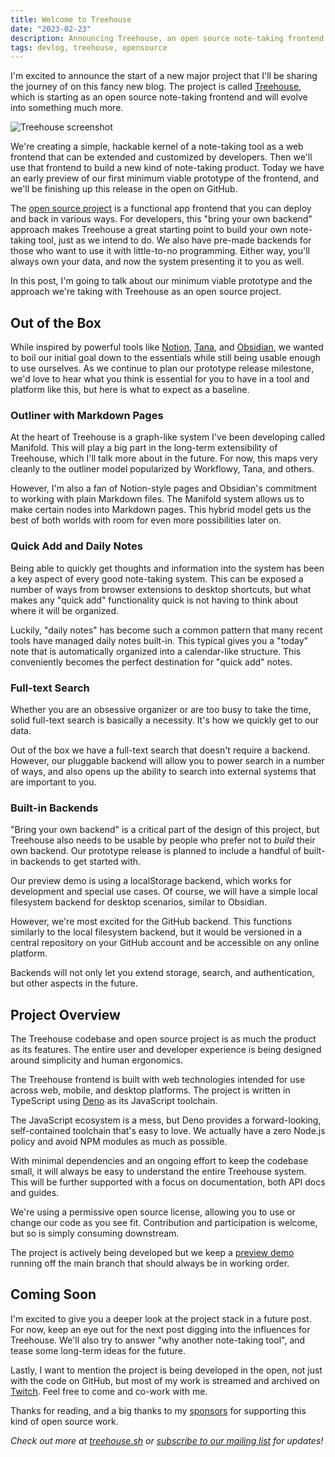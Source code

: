 ```yaml
---
title: Welcome to Treehouse
date: "2023-02-23"
description: Announcing Treehouse, an open source note-taking frontend and will evolve into something much more.
tags: devlog, treehouse, opensource
---
```


I'm excited to announce the start of a new major project that I'll be sharing the journey of on this fancy new blog. The project is called [Treehouse](https://treehouse.sh/), which is starting as an open source note-taking frontend and will evolve into something much more.

![Treehouse screenshot](https://treehouse.sh/photos/hero-image.png)

We're creating a simple, hackable kernel of a note-taking tool as a web frontend that can be extended and customized by developers. Then we'll use that frontend to build a new kind of note-taking product. Today we have an early preview of our first minimum viable prototype of the frontend, and we'll be finishing up this release in the open on GitHub.

The [open source project](https://github.com/treehousedev/treehouse) is a functional app frontend that you can deploy and back in various ways. For developers, this "bring your own backend" approach makes Treehouse a great starting point to build your own note-taking tool, just as we intend to do. We also have pre-made backends for those who want to use it with little-to-no programming. Either way, you'll always own your data, and now the system presenting it to you as well. 

In this post, I'm going to talk about our minimum viable prototype and the approach we're taking with Treehouse as an open source project.

## Out of the Box

While inspired by powerful tools like [Notion](https://www.notion.so/), [Tana](https://tana.inc/), and [Obsidian](https://obsidian.md/), we wanted to boil our initial goal down to the essentials while still being usable enough to use ourselves. As we continue to plan our prototype release milestone, we'd love to hear what you think is essential for you to have in a tool and platform like this, but here is what to expect as a baseline.

### Outliner with Markdown Pages

At the heart of Treehouse is a graph-like system I've been developing called Manifold. This will play a big part in the long-term extensibility of Treehouse, which I'll talk more about in the future. For now, this maps very cleanly to the outliner model popularized by Workflowy, Tana, and others.

However, I'm also a fan of Notion-style pages and Obsidian's commitment to working with plain Markdown files. The Manifold system allows us to make certain nodes into Markdown pages. This hybrid model gets us the best of both worlds with room for even more possibilities later on.

### Quick Add and Daily Notes

Being able to quickly get thoughts and information into the system has been a key aspect of every good note-taking system. This can be exposed a number of ways from browser extensions to desktop shortcuts, but what makes any "quick add" functionality quick is not having to think about where it will be organized.

Luckily, "daily notes" has become such a common pattern that many recent tools have managed daily notes built-in. This typical gives you a "today" note that is automatically organized into a calendar-like structure. This conveniently becomes the perfect destination for "quick add" notes.

### Full-text Search

Whether you are an obsessive organizer or are too busy to take the time, solid full-text search is basically a necessity. It's how we quickly get to our data. 

Out of the box we have a full-text search that doesn't require a backend. However, our pluggable backend will allow you to power search in a number of ways, and also opens up the ability to search into external systems that are important to you.

### Built-in Backends

"Bring your own backend" is a critical part of the design of this project, but Treehouse also needs to be usable by people who prefer not to *build* their own backend. Our prototype release is planned to include a handful of built-in backends to get started with.

Our preview demo is using a localStorage backend, which works for development and special use cases. Of course, we will have a simple local filesystem backend for desktop scenarios, similar to Obsidian.

However, we're most excited for the GitHub backend. This functions similarly to the local filesystem backend, but it would be versioned in a central repository on your GitHub account and be accessible on any online platform.

Backends will not only let you extend storage, search, and authentication, but other aspects in the future. 

## Project Overview

The Treehouse codebase and open source project is as much the product as its features. The entire user and developer experience is being designed around simplicity and human ergonomics.

The Treehouse frontend is built with web technologies intended for use across web, mobile, and desktop platforms. The project is written in TypeScript using [Deno](https://deno.land/) as its JavaScript toolchain.

The JavaScript ecosystem is a mess, but Deno provides a forward-looking, self-contained toolchain that's easy to love. We actually have a zero Node.js policy and avoid NPM modules as much as possible.

With minimal dependencies and an ongoing effort to keep the codebase small, it will always be easy to understand the entire Treehouse system. This will be further supported with a focus on documentation, both API docs and guides.

We're using a permissive open source license, allowing you to use or change our code as you see fit. Contribution and participation is welcome, but so is simply consuming downstream. 

The project is actively being developed but we keep a [preview demo](https://treehouse.sh/demo/) running off the main branch that should always be in working order.

## Coming Soon

I'm excited to give you a deeper look at the project stack in a future post. For now, keep an eye out for the next post digging into the influences for Treehouse. We'll also try to answer "why another note-taking tool", and tease some long-term ideas for the future.

Lastly, I want to mention the project is being developed in the open, not just with the code on GitHub, but most of my work is streamed and archived on [Twitch](https://www.twitch.tv/progrium). Feel free to come and co-work with me.

Thanks for reading, and a big thanks to my [sponsors](https://github.com/sponsors/progrium/) for supporting this kind of open source work. 

*Check out more at [treehouse.sh](https://treehouse.sh) or [subscribe to our mailing list](http://eepurl.com/iluc5v) for updates!*
